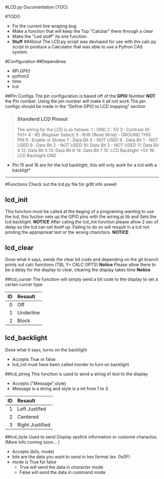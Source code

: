#LCD.py Documentation
[TOC]


#TODO
- Fix the current line wraping bug
- Make a function that will keep the Top "Calcbar" there through a clear
- Make the "Led stuff" its one function
- **Stuff**
##About
The LCD.py script was devluped for use with the calc.py script to produce a Calculator that was able to use a Python CAS system.

#Configuration
##Dependines
- RPi.GPIO
- python2
- time
- lcd

##Pin Configs
The pin configuration is based off of the **GPIO** Number **NOT** the Pin number. Using the pin number will make it all not work
The pin configs should be made in the "Define GPIO to LCD mapping" section
>### Standerd LCD Pinout
> The wiring for the LCD is as follows:
 1 : GND
 2 : 5V
 3 : Contrast (0-5V)*
 4 : RS (Register Select)
 5 : R/W (Read Write)       - GROUND THIS PIN
 6 : Enable or Strobe
 7 : Data Bit 0             - NOT USED
 8 : Data Bit 1             - NOT USED
 9 : Data Bit 2             - NOT USED
 10: Data Bit 3             - NOT USED
 11: Data Bit 4
 12: Data Bit 5
 13: Data Bit 6
 14: Data Bit 7
 15: LCD Backlight +5V
 16: LCD Backlight GND
* Pin 15 and 16 are for the lcd backlight, this will only work for a lcd with a backligt*
***

#Functions
Check out the lcd.py file for gr8t info aswell

## lcd_init
This function must be called at the beging of a programing wanting to use the lcd, this fuction sets up the GPIO pins with the wiring pi lib and Sets the lcd backlight. **NOTICE** After caling the lcd_init function please allow 2 sec of delay so the lcd can set itself up. Failing to do so will resault in a lcd not printing the approprieat text or the wrong charictors. **NOTICE** 


## lcd_clear
Dose what it says, sends the clear bit code and depending on the git branch prints out calc functions (TBL Y= CALC OPTS)
**Notice** Please allow there to be a delay for the display to clear, clearing the display takes time **Notice**

##lcd_curser
The funcition will simply send a bit code to the display to set a certan curcer type

| ID | Resault|
|----:|:-------|
| 0  | Off       |
| 1  | Underline |
| 2  | Block     |

## lcd_backlight
Dose what it says, turns on the backlight
- Accepts True or false
- lcd_init must have been called inorder to turn on backlight


##lcd_string
This funciton is used to send a string of text to the display
- Accepts ("Message",style)
 - Message is a string and style is a int from 1 to 3

| ID | Resault|
|----:|:-------|
| 1 |Left Justifed|
| 2 | Centered |
|3|Right Justified|

##lcd_byte
Used to send Display spsfick information or costome charactos. (More info coming soon... )
- Accepts (bits, mode)
 - bits are the data you want to send in hex format (ex. 0x0F)
 - mode is True for false
   - True will send the data in character mode
   - False will send the data in command mode